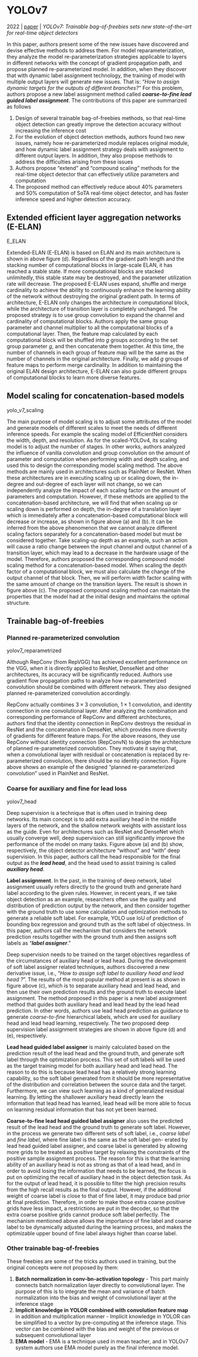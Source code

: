 # YOLOv7

2022 | [paper](https://arxiv.org/pdf/2207.02696.pdf) | _YOLOv7: Trainable bag-of-freebies sets new state-of-the-art for real-time object detectors_

In this paper, authors present some of the new issues have discovered and devise effective methods to address them. For model reparameterization, they analyze the model re-parameterization strategies applicable to layers in different networks with the concept of gradient propagation path, and propose planned re-parameterized model. In addition, when they discover that with dynamic label assignment technology, the training of model with multiple output layers will generate new issues. That is: _“How to assign dynamic targets for the outputs of different branches?”_ For this problem, authors propose a new label assignment method called **_coarse-to-fine lead guided label assignment_**. The contributions of this paper are summarized as follows

1. Design of several trainable bag-of-freebies methods, so that real-time object detection can greatly improve the detection accuracy without increasing the inference cost
2. For the evolution of object detection methods, authors found two new issues, namely how re-parameterized module replaces original module, and how dynamic label assignment strategy deals with assignment to different output layers. In addition, they also propose methods to address the difficulties arising from these issues
3. Authors propose “extend” and “compound scaling” methods for the real-time object detector that can effectively utilize parameters and computation
4. The proposed method can effectively reduce about 40% parameters and 50% computation of SoTA real-time object detector, and has faster inference speed and higher detection accuracy.

## Extended efficient layer aggregation networks (E-ELAN)

E_ELAN

Extended-ELAN (E-ELAN) is based on ELAN and its main architecture is shown in above figure (d). Regardless of the gradient path length and the stacking number of computational blocks in large-scale ELAN, it has reached a stable state. If more computational blocks are stacked unlimitedly, this stable state may be destroyed, and the parameter utilization rate will decrease. The proposed E-ELAN uses expand, shuffle and merge cardinality to achieve the ability to continuously enhance the learning ability of the network without destroying the original gradient path. In terms of architecture, E-ELAN only changes the architecture in computational block, while the architecture of transition layer is completely unchanged. The proposed strategy is to use group convolution to expand the channel and cardinality of computational blocks. Authors apply the same group parameter and channel multiplier to all the computational blocks of a computational layer. Then, the feature map calculated by each computational block will be shuffled into $g$ groups according to the set group parameter $g$, and then concatenate them together. At this time, the number of channels in each group of feature map will be the same as the number of channels in the original architecture. Finally, we add $g$ groups of feature maps to perform merge cardinality. In addition to maintaining the original ELAN design architecture, E-ELAN can also guide different groups of computational blocks to learn more diverse features.

## Model scaling for concatenation-based models

yolo_v7_scaling

The main purpose of model scaling is to adjust some attributes of the model and generate models of different scales to meet the needs of different inference speeds. For example the scaling model of EfficientNet considers the width, depth, and resolution. As for the scaled-YOLOv4, its scaling model is to adjust the number of stages. In other works, authors analyzed the influence of vanilla convolution and group convolution on the amount of parameter and computation when performing width and depth scaling, and used this to design the corresponding model scaling method. The above methods are mainly used in architectures such as PlainNet or ResNet. When these architectures are in executing scaling up or scaling down, the in-degree and out-degree of each layer will not change, so we can independently analyze the impact of each scaling factor on the amount of parameters and computation. However, if these methods are applied to the concatenation-based architecture, we will find that when scaling up or scaling down is performed on depth, the in-degree of a translation layer which is immediately after a concatenation-based computational block will decrease or increase, as shown in figure above (a) and (b). It can be inferred from the above phenomenon that we cannot analyze different scaling factors separately for a concatenation-based model but must be considered together. Take scaling-up depth as an example, such an action will cause a ratio change between the input channel and output channel of a transition layer, which may lead to a decrease in the hardware usage of the model. Therefore, authors proposed the corresponding compound model scaling method for a concatenation-based model. When scaling the depth factor of a computational block, we must also calculate the change of the output channel of that block. Then, we will perform width factor scaling with the same amount of change on the transition layers. The result is shown in figure above (c). The proposed compound scaling method can maintain the properties that the model had at the initial design and maintains the optimal structure.

## Trainable bag-of-freebies

### Planned re-parameterized convolution

yolov7_reparametrized

Although RepConv (from RepVGG) has achieved excellent performance on the VGG, when it is directly applied to ResNet, DenseNet and other architectures, its accuracy will be significantly reduced. Authors use gradient flow propagation paths to analyze how re-parameterized convolution should be combined with different network. They also designed planned re-parameterized convolution accordingly.

RepConv actually combines $3 × 3$ convolution, $1 × 1$ convolution, and identity connection in one convolutional layer. After analyzing the combination and corresponding performance of RepConv and different architectures, authors find that the identity connection in RepConv destroys the residual in ResNet and the concatenation in DenseNet, which provides more diversity of gradients for different feature maps. For the above reasons, they use RepConv without identity connection (RepConvN) to design the architecture of planned re-parameterized convolution. They motivate it saying that, when a convolutional layer with residual or concatenation is replaced by re-parameterized convolution, there should be no identity connection. Figure above shows an example of the designed “planned re-parameterized convolution” used in PlainNet and ResNet.

### Coarse for auxiliary and fine for lead loss

yolov7_head

Deep supervision is a technique that is often used in training deep networks. Its main concept is to add extra auxiliary head in the middle layers of the network, and the shallow network weights with assistant loss as the guide. Even for architectures such as ResNet and DenseNet which usually converge well, deep supervision can still significantly improve the performance of the model on many tasks. Figure above (a) and (b) show, respectively, the object detector architecture “without” and “with” deep supervision. In this paper, authors call the head responsible for the final output as the **_lead head_**, and the head used to assist training is called **_auxiliary head_**.

**Label assignment**. In the past, in the training of deep network, label assignment usually refers directly to the ground truth and generate hard label according to the given rules. However, in recent years, if we take object detection as an example, researchers often use the quality and distribution of prediction output by the network, and then consider together with the ground truth to use some calculation and optimization methods to generate a reliable soft label. For example, YOLO use IoU of prediction of bounding box regression and ground truth as the soft label of objectness. In this paper, authors call the mechanism that considers the network prediction results together with the ground truth and then assigns soft labels as “**_label assigner_**.”

Deep supervision needs to be trained on the target objectives regardless of the circumstances of auxiliary head or lead head. During the development of soft label assigner related techniques, authors discovered a new derivative issue, i.e., “_How to assign soft label to auxiliary head and lead head ?_”. The results of the most popular method at present is as shown in figure above (c), which is to separate auxiliary head and lead head, and then use their own prediction results and the ground truth to execute label assignment. The method proposed in this paper is a new label assignment method that guides both auxiliary head and lead head by the lead head prediction. In other words, authors use lead head prediction as guidance to generate _coarse-to-fine_ hierarchical labels, which are used for auxiliary head and lead head learning, respectively. The two proposed deep supervision label assignment strategies are shown in above figure (d) and (e), respectively.

**Lead head guided label assigner** is mainly calculated based on the prediction result of the lead head and the ground truth, and generate soft label through the optimization process. This set of soft labels will be used as the target training model for both auxiliary head and lead head. The reason to do this is because lead head has a relatively strong learning capability, so the soft label generated from it should be more representative of the distribution and correlation between the source data and the target. Furthermore, we can view such learning as a kind of generalized residual learning. By letting the shallower auxiliary head directly learn the information that lead head has learned, lead head will be more able to focus on learning residual information that has not yet been learned.

**Coarse-to-fine lead head guided label assigner** also uses the predicted result of the lead head and the ground truth to generate soft label. However, in the process we generate two different sets of soft label, i.e., _coarse label_ and _fine label_, where fine label is the same as the soft label gen- erated by lead head guided label assigner, and coarse label is generated by allowing more grids to be treated as positive target by relaxing the constraints of the positive sample assignment process. The reason for this is that the learning ability of an auxiliary head is not as strong as that of a lead head, and in order to avoid losing the information that needs to be learned, the focus is put on optimizing the recall of auxiliary head in the object detection task. As for the output of lead head, it is possible to filter the high precision results from the high recall results as the final output. However, if the additional weight of coarse label is close to that of fine label, it may produce bad prior at final prediction. Therefore, in order to make those extra coarse positive grids have less impact, a restrictions are put in the decoder, so that the extra coarse positive grids cannot produce soft label perfectly. The mechanism mentioned above allows the importance of fine label and coarse label to be dynamically adjusted during the learning process, and makes the optimizable upper bound of fine label always higher than coarse label.

### Other trainable bag-of-freebies

These freebies are some of the tricks authors used in training, but the original concepts were not proposed by them:

1. **Batch normalization in conv-bn-activation topology** - This part mainly connects batch normalization layer directly to convolutional layer. The purpose of this is to integrate the mean and variance of batch normalization into the bias and weight of convolutional layer at the inference stage
2. **Implicit knowledge in YOLOR combined with convolution feature map** in addition and multiplication manner - Implicit knowledge in YOLOR can be simplified to a vector by pre-computing at the inference stage. This vector can be combined with the bias and weight of the previous or subsequent convolutional layer
3. **EMA model** - EMA is a technique used in mean teacher, and in YOLOv7 system authors use EMA model purely as the final inference model.
